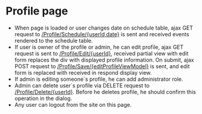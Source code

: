 # Profile page
* When page is loaded or user changes date on schedule table, ajax GET request to
[/Profile/Schedule/{userId,date}](controllers/profile_controller.md#get_schedule) is sent and received events rendered to the schedule table.
* If user is owner of the profile or admin, he can edit profile, ajax GET request is sent to [/Profile/Edit/{userId}](controllers/profile_controller.md#edit), received partial view with edit form replaces the div with displayed profile information. On submit, ajax POST request to [/Profile/Save/{editProfileViewModel}](controllers/profile_controller.md#save) is sent, and edit form is replaced with received in respond display view.
* If admin is editing someone\`s profile, he can add administrator role.
* Admin can delete user\`s profile via DELETE request to [/Profile/Delete/{userId}](controllers/profile_controller.md#delete). Before he deletes profile, he should confirm this operation in the dialog.
* Any user can logout from the site on this page.
